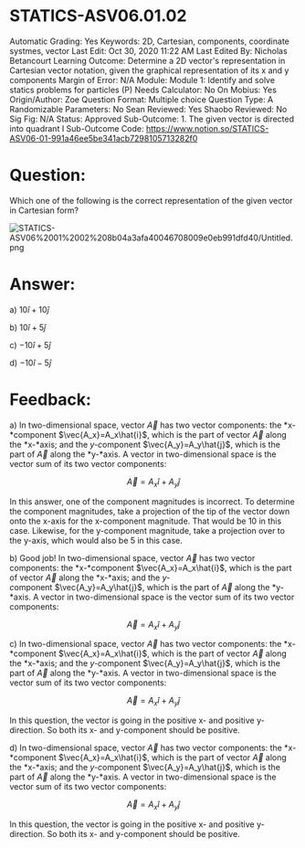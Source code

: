 # STATICS-ASV06.01.02

Automatic Grading: Yes
Keywords: 2D, Cartesian, components, coordinate systmes, vector
Last Edit: Oct 30, 2020 11:22 AM
Last Edited By: Nicholas Betancourt
Learning Outcome: Determine a 2D vector's representation in Cartesian vector notation, given the graphical representation of its x and y components
Margin of Error: N/A
Module: Module 1: Identify and solve statics problems for particles (P)
Needs Calculator: No
On Mobius: Yes
Origin/Author: Zoe
Question Format: Multiple choice
Question Type: A
Randomizable Parameters: No
Sean Reviewed: Yes
Shaobo Reviewed: No
Sig Fig: N/A
Status: Approved
Sub-Outcome: 1. The given vector is directed into quadrant I
Sub-Outcome Code: https://www.notion.so/STATICS-ASV06-01-991a46ee5be341acb7298105713282f0

# Question:

Which one of the following is the correct representation of the given vector in Cartesian form?

![STATICS-ASV06%2001%2002%208b04a3afa40046708009e0eb991dfd40/Untitled.png](STATICS-ASV06%2001%2002%208b04a3afa40046708009e0eb991dfd40/Untitled.png)

# Answer:

a) $10\hat{i}+10\hat{j}$

b) $10\hat{i}+5\hat{j}$

c) $-10\hat{i}+5\hat{j}$

d) $-10\hat{i}-5\hat{j}$

# Feedback:

a) In two-dimensional space, vector $\vec{A}$ has two vector components: the *x-*component $\vec{A_x}=A_x\hat{i}$, which is the part of vector $\vec{A}$ along the *x-*axis; and the *y-c*omponent $\vec{A_y}=A_y\hat{j}$, which is the part of $\vec{A}$ along the *y-*axis. A vector in two-dimensional space is the vector sum of its two vector components:

$$\vec{A}=A_x\hat{i}+A_y\hat{j}$$

In this answer, one of the component magnitudes is incorrect.  To determine the component magnitudes, take a projection of the tip of the vector down onto the x-axis for the x-component magnitude.  That would be 10 in this case.  Likewise, for the y-component magnitude, take a projection over to the y-axis, which would also be 5 in this case.   

b) Good job! In two-dimensional space, vector $\vec{A}$ has two vector components: the *x-*component $\vec{A_x}=A_x\hat{i}$, which is the part of vector $\vec{A}$ along the *x-*axis; and the *y-c*omponent $\vec{A_y}=A_y\hat{j}$, which is the part of $\vec{A}$ along the *y-*axis. A vector in two-dimensional space is the vector sum of its two vector components:

$$\vec{A}=A_x\hat{i}+A_y\hat{j}$$

c) In two-dimensional space, vector $\vec{A}$ has two vector components: the *x-*component $\vec{A_x}=A_x\hat{i}$, which is the part of vector $\vec{A}$ along the *x-*axis; and the *y-c*omponent $\vec{A_y}=A_y\hat{j}$, which is the part of $\vec{A}$ along the *y-*axis. A vector in two-dimensional space is the vector sum of its two vector components:

$$\vec{A}=A_x\hat{i}+A_y\hat{j}$$

In this question, the vector is going in the positive x- and positive y-direction. So both its x- and y-component should be positive.   

d) In two-dimensional space, vector $\vec{A}$ has two vector components: the *x-*component $\vec{A_x}=A_x\hat{i}$, which is the part of vector $\vec{A}$ along the *x-*axis; and the *y-c*omponent $\vec{A_y}=A_y\hat{j}$, which is the part of $\vec{A}$ along the *y-*axis. A vector in two-dimensional space is the vector sum of its two vector components:

$$\vec{A}=A_x\hat{i}+A_y\hat{j}$$

In this question, the vector is going in the positive x- and positive y-direction. So both its x- and y-component should be positive.